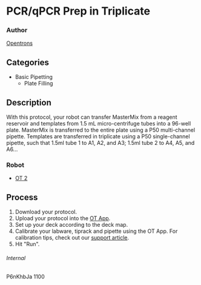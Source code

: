 # PCR/qPCR Prep in Triplicate

### Author
[Opentrons](http://www.opentrons.com/)

## Categories
* Basic Pipetting
    * Plate Filling

## Description
With this protocol, your robot can transfer MasterMix from a reagent reservoir and templates from 1.5 mL micro-centrifuge tubes into a 96-well plate. MasterMix is transferred to the entire plate using a P50 multi-channel pipette. Templates are transferred in triplicate using a P50 single-channel pipette, such that 1.5ml tube 1 to A1, A2, and A3; 1.5ml tube 2 to A4, A5, and A6...

### Robot
* [OT 2](https://opentrons.com/ot-2)

## Process
1. Download your protocol.
2. Upload your protocol into the [OT App](https://opentrons.com/ot-app).
3. Set up your deck according to the deck map.
4. Calibrate your labware, tiprack and pipette using the OT App. For calibration tips, check out our [support article](https://support.opentrons.com/ot-2/getting-started-software-setup/deck-calibration).
5. Hit "Run".


###### Internal
P6nKhbJa
1100
